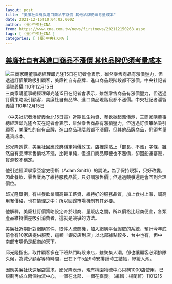 ```yaml
---
layout: post
title: "美廉社自有與進口商品不漲價 其他品牌仍須考量成本"
date: 2021-12-15T10:04:02.000Z
author: (臺)中央社CNA
from: https://www.cna.com.tw/news/firstnews/202112150268.aspx
tags: [ (臺)中央社CNA ]
categories: [ (臺)中央社CNA ]
---
```

<!--1639562642000-->
[美廉社自有與進口商品不漲價 其他品牌仍須考量成本](https://www.cna.com.tw/news/firstnews/202112150268.aspx)
------

<div>
<div><div><div style="--aspect-ratio:988/768;"><picture><source media="(max-width: 414px)" data-srcset="https://imgcdn.cna.com.tw/www/WebPhotos/800/20211215/988x768_20211215000156.jpg"><source media="(min-width: 413px)" data-srcset="https://imgcdn.cna.com.tw/www/WebPhotos/1024/20211215/988x768_20211215000156.jpg"><img class='lazyload' data-src="https://imgcdn.cna.com.tw/www/WebPhotos/800/20211215/988x768_20211215000156.jpg" alt="三商家購董事總經理邱光隆15日在記者會表示，雖然零售商品有漲價壓力，但透過訂價策略吸引顧客，美廉社自有品牌、進口商品現階段都不漲價。中央社記者潘智義攝 110年12月15日" data-srcset="https://imgcdn.cna.com.tw/www/WebPhotos/800/20211215/988x768_20211215000156.jpg 414w, https://imgcdn.cna.com.tw/www/WebPhotos/1024/20211215/988x768_20211215000156.jpg 1024w"></picture></div><div>三商家購董事總經理邱光隆15日在記者會表示，雖然零售商品有漲價壓力，但透過訂價策略吸引顧客，美廉社自有品牌、進口商品現階段都不漲價。中央社記者潘智義攝 110年12月15日</div></div></div><div></div><div><p>（中央社記者潘智義台北15日電）近期民生物資、餐飲掀起漲價潮，三商家購董事總經理邱光隆今天在記者會表示，雖然零售商品有漲價壓力，但透過訂價策略吸引顧客，美廉社的自有品牌、進口商品現階段都不漲價，但其他品牌商品，仍須考量進貨成本。</p><p>邱光隆透露，美廉社回應政府穩定物價政策，店裡還貼上「部長、不漲」字條，雖然自有品牌零售價格不漲，比較單純，但進口商品即便也不漲價，卻因船運塞港，貨源較不穩定。</p><p>他引述經濟學家亞當史密斯（Adam Smith）的說法，為了保持現狀，只好改變，因此餐飲、零售業為了維持服務品質，只好調漲售價；但透過競爭還是會回到合理價位。</p><p>邱光隆舉例，有些餐飲業調高員工薪資，維持好的服務品質，加上食材上漲，調高用餐價格，也在情理之中；所以回歸市場機制有其必要。</p><p>他解釋，美廉社訂價策略設定介於超商、量販店之間，所以價格比超商便宜，各類產品維持價差吸引消費者，這就是競爭的方法。</p><p>美廉社近期針對網購寄件、取件人流商機，加入網購平台蝦皮的系統，預計今年底前會有10家店提供服務，這類「蝦皮店到店」以北部據點較多，台中也有，但中南部市場仍是超商的天下。</p><p>邱光隆指出，取件顧客多在下班熱門時段來店，雖聚集人潮，卻也讓顧客必須排隊久候，為減少顧客等待時間，已在下午5至9時安排計時工結帳，紓緩人潮。</p><p>因應美廉社快速展店需求，邱光隆表示，現有桃園物流中心只夠1000店使用，已規劃再成立兩個物流中心，一個在北部、一個在嘉義。（編輯：楊蘭軒）1101215</p></div>
</div>
